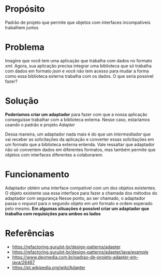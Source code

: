 # Propósito
Padrão de projeto que permite que objetos com interfaces incompatíveis trabalhem juntos

# Problema
Imagine que você tem uma aplicação que trabalha com dados no formato _xml._ Agora, sua aplicação precisa integrar uma biblioteca que só trabalha com dados em formato _json_ e  você não tem acesso para mudar a forma como essa biblioteca externa trabalha com os dados. O que seria possível fazer?

# Solução
**Poderíamos criar um adaptador** para fazer com que a nossa aplicação 
conseguisse trabalhar com a biblioteca externa. 
Nesse caso, estaríamos usando o padrão e projeto *Adapter*

Dessa maneira, um adaptador nada mais é do que um *intermediador* que vai receber 
as solicitações da aplicação e converter essas solicitações em um formato que a 
biblioteca externa entenda. Vale ressaltar que adaptador não só convertem dados 
em diferentes formatos, mas também permite que objetos com interfaces diferentes a colaborarem.

# Funcionamento
Adaptador obtém uma interface compatível com um dos objetos existentes.
O objeto existente usa essa interface para fazer a chamada dos métodos do adaptador com segurança
Nesse ponto, ao ser chamado, o adaptador passa o *request* para o segundo objeto em um formato e ordem esperado pelo mesmo.
**Em algumas situações é possível criar um adaptador que trabalha com requisições para ambos os lados**

# Referências
- https://refactoring.guru/pt-br/design-patterns/adapter
- https://refactoring.guru/pt-br/design-patterns/adapter/java/example
- https://www.devmedia.com.br/padrao-de-projeto-adapter-em-java/26467
- https://pt.wikipedia.org/wiki/Adapter


 


